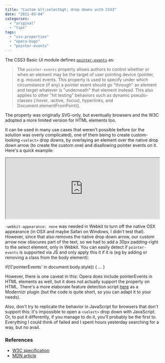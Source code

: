 ```yaml
---
title: "Custom &lt;select&gt; drop downs with CSS3"
date: "2011-03-04"
categories:
  - "original"
  - "tips"
tags:
  - "css-properties"
  - "opera-bugs"
  - "pointer-events"
---
```


The CSS3 Basic UI module defines [`pointer-events`](http://dev.w3.org/csswg/css3-ui/#pointer-events) as:

> The `pointer-events` property allows authors to control whether or when an element may be the target of user pointing device (pointer, e.g. mouse) events. This property is used to specify under which circumstance (if any) a pointer event should go "through" an element and target whatever is "underneath" that element instead. This also applies to other "hit testing" behaviors such as dynamic pseudo-classes (:hover, :active, :focus), hyperlinks, and Document.elementFromPoint().

The property was originally SVG-only, but eventually browsers and the W3C adopted a more limited version for HTML elements too.

It can be used in many use cases that weren't possible before (or the solution was overly complicated), one of them being to create custom-looking `<select>` drop downs, by overlaying an element over the native drop down arrow (to create the custom one) and disallowing pointer events on it. Here's a quick example:

<iframe style="width: 100%; height: 200px" src="http://jsfiddle.net/leaverou/XxkSC/embedded/result,css"></iframe>

`-webkit-appearance: none` was needed in Webkit to turn off the native OSX appearance (in OSX and maybe Safari on Windows, I didn't test that). However, since that also removes the native drop down arrow, our custom arrow now obscures part of the text, so we had to add a 30px padding-right to the select element, only in Webkit. You can easily detect if `pointer-events` is supported via JS and only apply this it if it is (eg by adding or removing a class from the body element):

if(!('pointerEvents' in document.body.style)) {
    ...
}

However, there is one caveat in this: Opera does include pointerEvents in HTML elements as well, but it does not actually support the property on HTML. There's a more elaborate feature detection script [here](https://github.com/ausi/Feature-detection-technique-for-pointer-events/blob/master/modernizr-pointerevents.js) as a Modernizr plugin (but the code is quite short, so you can adapt it to your needs).

Also, don't try to replicate the behavior in JavaScript for browsers that don't support this: it's impossible to open a `<select>` drop down with JavaScript. Or, to put it differently, if you manage to do it, you'll probably be the first to. Everything I could think of failed and I spent hours yesterday searching for a way, but no avail.

### References

- [W3C specification](http://dev.w3.org/csswg/css3-ui/#pointer-events)
- [MDN article](https://developer.mozilla.org/en/CSS/pointer-events)
